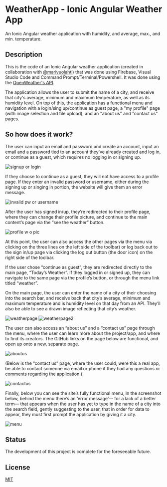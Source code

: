 # WeatherApp - Ionic Angular Weather App 
An Ionic Angular weather application with humidity, and average, max., and min. temperature.

## Description
This is the code of an Ionic Angular weather application (created in collaboration with [@marivuolahti](https://github.com/marivuolahti)) that was done using Firebase, Visual Studio Code and Command Prompt/Terminal/Powershell. It was done using the [OpenWeather's API](https://openweathermap.org/).

The application allows the user to submit the name of a city, and receive that city's average, minimum and maximum temperature, as well as its humidity level. 
On top of this, the application has a functional menu and navigation with a login/sing up/continue as guest page, a "my profile" page (with image selection and file upload), and an "about us" and "contact us" pages.

## So how does it work?

The user can input an email and password and create an account, input an email and a password tied to an account they’ve already created and log in, or continue as a guest, which requires no logging in or signing up. 

![signup or login](https://user-images.githubusercontent.com/77718358/232033544-dbc10be4-f0fb-48f1-aee6-97bc55880f57.jpg)

If they choose to continue as a guest, they will not have access to a profile page. If they enter an invalid password or username, either during the signing up or singing in portion, the website will give them an error message.

![invalid pw or username](https://user-images.githubusercontent.com/77718358/232033904-8ee94bda-8f32-45fc-964b-2dccce7f1431.jpg)

After the user has signed in/up, they’re redirected to their profile page, where they can change their profile picture, and continue to the main content’s page via the “see the weather” button.

![profile w o  pic](https://user-images.githubusercontent.com/77718358/232034214-1696f555-006a-4301-9740-9b59d186f87a.jpg)

At this point, the user can also access the other pages via the menu via clicking on the three lines on the left side of the toolbar) or log back out to the sign in/up page via clicking the log out button (the door icon) on the right side of the toolbar.

If the user chose “continue as guest”, they are redirected directly to the main page, “Today’s Weather”. If they logged in or signed up, they can navigate to the same page via the profile’s button, or through the menu link titled “weather”.

On the main page, the user can enter the name of a city of their choosing into the search bar, and receive back that city’s average, minimum and maximum temperature and is humidity level on that day from an API. They’ll also be able to see a drawn image reflecting that city’s weather.

![weatherpage](https://user-images.githubusercontent.com/77718358/232034724-f000ac34-6205-49ca-a21a-bd5ee8d95c95.jpg)
![weatherpage2](https://user-images.githubusercontent.com/77718358/232034904-e3714ed3-b5ae-4d63-abe4-f719d031f8c9.jpg)

The user can also access an “about us” and a “contact us” page through the menu, where the user can learn more about the project/app, and where to find its creators. The GitHub links on the page below are functional, and open up onto a new, separate page.

![aboutus](https://user-images.githubusercontent.com/77718358/232035192-27fd519b-7a3d-4a49-8479-9f9c476632fe.jpg)

(Below is the “contact us” page, where the user could, were this a real app, be able to contact someone via email or phone if they had any questions or comments regarding the application.)

![contactus](https://user-images.githubusercontent.com/77718358/232035428-db30f5af-d819-431f-9064-ce5e20390a14.jpg)

Finally, below you can see the site’s fully functional menu, In the screenshot below, behind the menu there’s an ‘error message’— for a lack of a better term— that appears when the user has yet to type in the name of a city into the search field, gently suggesting to the user, that in order for data to appear, they must first prompt the application by giving it a city. 

![menu](https://user-images.githubusercontent.com/77718358/232035752-8878f5b1-7121-4e76-afa0-bef54469e822.jpg)

## Status 
The development of this project is complete for the foreseeable future.

## License
[MIT](https://choosealicense.com/licenses/mit/)
